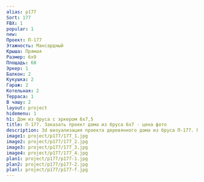 ```yaml
---
alias: p177
Sort: 177
FBX: 1
popular: 1
new: 
Проект: П-177
Этажность: Мансардный
Крыша: Прямая
Размер: 6х9
Площадь: 68
Эркер: 1
Балкон: 2
Кукушка: 2
Гараж: 2
Котельная: 2
Терраса: 1
В чашу: 2
layout: project
hidemenu: 1
h1: Дом из бруса с эркером 6х7,5
title: П-177. Заказать проект дома из бруса 6х7 - цена фото
description: 3d визуализация проекта деревянного дома из бруса П-177. Площадь 68 м2, размер 6х7. Вы можете внести любые изменения в проект.
image1: project/p177/177_1.jpg
image2: project/p177/177_2.jpg
image3: project/p177/177_3.jpg
image4: project/p177/177_4.jpg
plan1: project/p177/p177-1.jpg
plan2: project/p177/p177-2.jpg
planl: project/p177/p177-f.jpg
---
```

